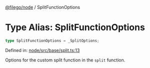 [@filego/node](../README.md) / SplitFunctionOptions

# Type Alias: SplitFunctionOptions

```ts
type SplitFunctionOptions = _SplitOptions;
```

Defined in: [node/src/base/split.ts:13](https://github.com/alpheusday/filego.js/blob/0b6198ac40a1ab78f90e02a6ab2598047e19ad06/packages/node/src/base/split.ts#L13)

Options for the custom split function in the `split` function.

